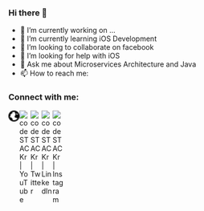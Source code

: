 ### Hi there 👋



- 🔭 I’m currently working on ...
- 🌱 I’m currently learning iOS Development
- 👯 I’m looking to collaborate on facebook
- 🤔 I’m looking for help with iOS 
- 💬 Ask me about Microservices Architecture and Java
- 📫 How to reach me: 
  <br/>
### Connect with me:
[<img align="left" alt="codeSTACKr.com" width="22px" src="https://raw.githubusercontent.com/iconic/open-iconic/master/svg/globe.svg" />][website]
[<img align="left" alt="codeSTACKr | YouTube" width="22px" src="https://cdn.jsdelivr.net/npm/simple-icons@v3/icons/facebook.svg" />][facebook]
[<img align="left" alt="codeSTACKr | Twitter" width="22px" src="https://cdn.jsdelivr.net/npm/simple-icons@v3/icons/twitter.svg" />][twitter]
[<img align="left" alt="codeSTACKr | LinkedIn" width="22px" src="https://cdn.jsdelivr.net/npm/simple-icons@v3/icons/linkedin.svg" />][linkedin]
[<img align="left" alt="codeSTACKr | Instagram" width="22px" src="https://cdn.jsdelivr.net/npm/simple-icons@v3/icons/instagram.svg" />][instagram]




[website]: https://p4developer.com
[twitter]: https://twitter.com/RikhiramS
[facebook]: https://facebook.com/rikhiram.ram.73
[instagram]: https://instagram.com/b.p.r.rikhi
[linkedin]: https://linkedin.com/in/rikhiram
